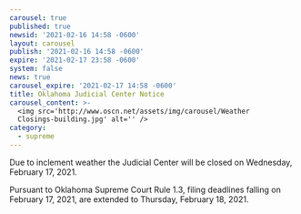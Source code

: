 ```yaml
---
carousel: true
published: true
newsid: '2021-02-16 14:58 -0600'
layout: carousel
publish: '2021-02-16 14:58 -0600'
expire: '2021-02-17 23:58 -0600'
system: false
news: true
carousel_expire: '2021-02-17 14:58 -0600'
title: Oklahoma Judicial Center Notice
carousel_content: >-
  <img src='http://www.oscn.net/assets/img/carousel/Weather
  Closings-building.jpg' alt='' />
category:
  - supreme
---
```

Due to inclement weather the Judicial Center will be closed on Wednesday, February 17, 2021.

Pursuant to Oklahoma Supreme Court Rule 1.3, filing deadlines falling on February 17, 2021, are extended to Thursday, February 18, 2021.